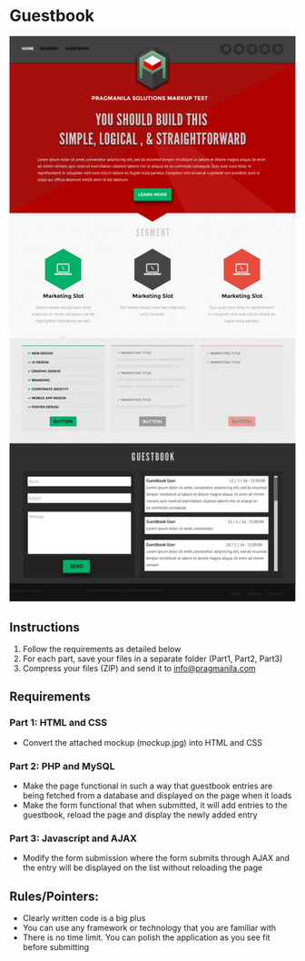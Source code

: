 # Guestbook

![Mockup](https://github.com/pragmanila/guestbook/blob/master/mockup.jpg?raw=true "Mockup")

## Instructions

1. Follow the requirements as detailed below
2. For each part, save your files in a separate folder (Part1, Part2, Part3)
3. Compress your files (ZIP) and send it to info@pragmanila.com

## Requirements

### Part 1: HTML and CSS

- Convert the attached mockup (mockup.jpg) into HTML and CSS

### Part 2: PHP and MySQL
- Make the page functional in such a way that guestbook entries are being fetched from a database and displayed on the page when it loads
- Make the form functional that when submitted, it will add entries to the guestbook, reload the page and display the newly added entry

### Part 3: Javascript and AJAX
- Modify the form submission where the form submits through AJAX and the entry will be displayed on the list without reloading the page 


## Rules/Pointers:
- Clearly written code is a big plus
- You can use any framework or technology that you are familiar with
- There is no time limit. You can polish the application as you see fit before submitting
